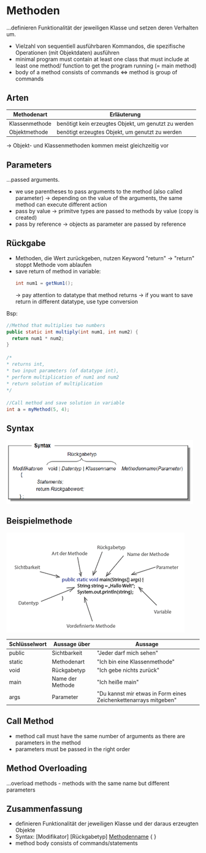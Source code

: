 # Methoden

...definieren Funktionalität der jeweiligen Klasse und setzen deren Verhalten um.

- Vielzahl von sequentiell ausführbaren Kommandos, die spezifische Operationen (mit Objektdaten) ausführen
- minimal program must contain at least one class that must include at least one method/ function to get the program running (= main method)
- body of a method consists of commands <=> method is group of commands

## Arten

| Methodenart    | Erläuterung                                          |
|----------------|------------------------------------------------------|
| Klassenmethode | benötigt kein erzeugtes Objekt, um genutzt zu werden |
| Objektmethode  | benötigt erzeugtes Objekt, um genutzt zu werden      |

-> Objekt- und Klassenmethoden kommen meist gleichzeitig vor


## Parameters

...passed arguments.

- we use parentheses to pass arguments to the method (also called parameter)
  -> depending on the value of the arguments, the same method can execute different action
- pass by value -> primitve types are passed to methods by value (copy is created)
- pass by reference -> objects as parameter are passed by reference

## Rückgabe

- Methoden, die Wert zurückgeben, nutzen Keyword "return"
  -> "return" stoppt Methode vom ablaufen
- save return of method in variable:
  ```java
  int num1 = getNum1();
  ```
  -> pay attention to datatype that method returns
  -> if you want to save return in different datatype, use type conversion

Bsp:
```java
//Method that multiplies two numbers
public static int multiply(int num1, int num2) {
  return num1 * num2;
}

/*
* returns int,
* two input parameters (of datatype int),
* perform multiplication of num1 and num2
* return solution of multiplication
*/

//Call method and save solution in variable
int a = myMethod(5, 4);
```

## Syntax

![](images\syntax-methode.PNG)

## Beispielmethode

![Methode mit Beschreibungspfeilen](images\methodenbeschreibung.PNG)

| Schlüsselwort | Aussage über     | Aussage                                                          |
|---------------|------------------|------------------------------------------------------------------|
| public        | Sichtbarkeit     | "Jeder darf mich sehen"                                          |
| static        | Methodenart      | "Ich bin eine Klassenmethode"                                    |
| void          | Rückgabetyp      | "Ich gebe nichts zurück"                                         |
| main          | Name der Methode | "Ich heiße main"                                                 |
| args          | Parameter        | "Du kannst mir etwas in Form eines Zeichenkettenarrays mitgeben" |

## Call Method

- method call must have the same number of arguments as there are parameters in the method
- parameters must be passed in the right order

## Method Overloading

...overload methods - methods with the same name but different parameters

## Zusammenfassung

- definieren Funktionalität der jeweiligen Klasse und der daraus erzeugten Objekte
- Syntax: [Modifikator] [Rückgabetyp] [Methodenname](Parameter) { }
- method body consists of commands/statements
